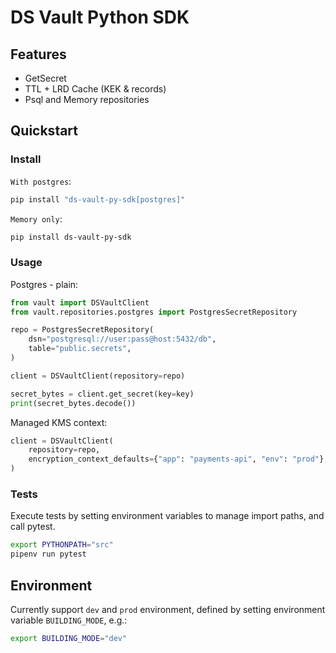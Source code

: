 # DS Vault Python SDK

## Features

- GetSecret
- TTL + LRD Cache (KEK & records)
- Psql and Memory repositories

## Quickstart

### Install

`With postgres`:

```bash
pip install "ds-vault-py-sdk[postgres]"
```

`Memory only`:

```bash
pip install ds-vault-py-sdk
```

### Usage

Postgres - plain:

```python
from vault import DSVaultClient
from vault.repositories.postgres import PostgresSecretRepository

repo = PostgresSecretRepository(
    dsn="postgresql://user:pass@host:5432/db", 
    table="public.secrets",
)

client = DSVaultClient(repository=repo)

secret_bytes = client.get_secret(key=key)
print(secret_bytes.decode())
```

Managed KMS context:

```python
client = DSVaultClient(
    repository=repo,
    encryption_context_defaults={"app": "payments-api", "env": "prod"},
)
```

### Tests

Execute tests by setting environment variables to
manage import paths, and call pytest.

```bash
export PYTHONPATH="src"
pipenv run pytest
```

## Environment

Currently support `dev` and `prod` environment,
defined by setting environment variable `BUILDING_MODE`,
e.g.:

```bash
export BUILDING_MODE="dev"
```
